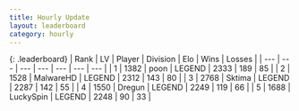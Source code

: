 ```yaml
---
title: Hourly Update
layout: leaderboard
category: hourly
---
```


{: .leaderboard}
| Rank | LV | Player | Division | Elo | Wins | Losses |
| --- | --- | --- | --- | --- | --- | --- |
| <span data-change="0">1</span> | 1382 | <span title="ID: 540690">poon</span> | LEGEND | <span data-change="0">2333</span> | <span data-change="0">189</span> | <span data-change="0">85</span> |
| <span data-change="0">2</span> | 1528 | <span title="ID: 261794">MalwareHD</span> | LEGEND | <span data-change="0">2312</span> | <span data-change="0">143</span> | <span data-change="0">80</span> |
| <span data-change="0">3</span> | 2768 | <span title="ID: 353063">Sktima</span> | LEGEND | <span data-change="25">2287</span> | <span data-change="5">142</span> | <span data-change="0">55</span> |
| <span data-change="0">4</span> | 1550 | <span title="ID: 337810">Dregun</span> | LEGEND | <span data-change="0">2249</span> | <span data-change="0">119</span> | <span data-change="0">66</span> |
| <span data-change="0">5</span> | 1688 | <span title="ID: 498412">LuckySpin</span> | LEGEND | <span data-change="0">2248</span> | <span data-change="0">90</span> | <span data-change="0">33</span> |